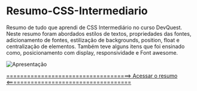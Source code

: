 # Resumo-CSS-Intermediario
Resumo de tudo que aprendi de CSS Intermediário no curso DevQuest. Neste resumo foram abordados estilos de textos, propriedades das fontes, adicionamento de fontes, estilização de backgrounds, position, float e centralização de elementos.
Também teve alguns itens que foi ensinado como, posicionamento com display, responsividade e Font awesome.

<img src="resumo.gif" alt="Apresentação">

<a href="https://ericrdgs.github.io/Resumo-CSS-Intermediario/">  ====================================> Acessar o resumo <====================================</a>
